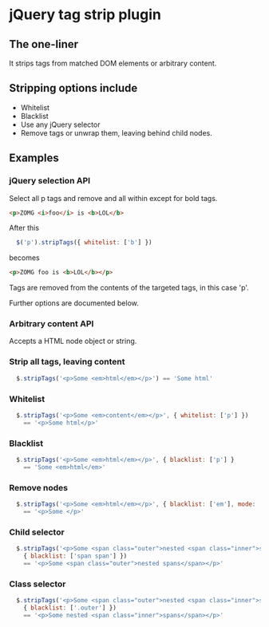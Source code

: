 # jQuery tag strip plugin

## The one-liner
  It strips tags from matched DOM elements or arbitrary content.

## Stripping options include
* Whitelist
* Blacklist
* Use any jQuery selector
* Remove tags or unwrap them, leaving behind child nodes.

## Examples

### jQuery selection API
Select all p tags and remove and all within except for bold tags.
```html
<p>ZOMG <i>foo</i> is <b>LOL</b>
```
After this
```javascript
  $('p').stripTags({ whitelist: ['b'] })
```
becomes
```html
<p>ZOMG foo is <b>LOL</b></p>
```
Tags are removed from the contents of the targeted tags, in this case 'p'.

Further options are documented below.

### Arbitrary content API
Accepts a HTML node object or string.

### Strip all tags, leaving content
```javascript
  $.stripTags('<p>Some <em>html</em></p>') == 'Some html'
```

### Whitelist
```javascript
  $.stripTags('<p>Some <em>content</em></p>', { whitelist: ['p'] })
    == '<p>Some html</p>'
```

### Blacklist
```javascript
  $.stripTags('<p>Some <em>html</em></p>', { blacklist: ['p'] }
    == 'Some <em>html</em>'
```

### Remove nodes
```javascript
  $.stripTags('<p>Some <em>html</em></p>', { blacklist: ['em'], mode: 'remove' })
    == '<p>Some </p>'
```

### Child selector
```javascript
  $.stripTags('<p>Some <span class="outer">nested <span class="inner">spans</span></span></p>',
    { blacklist: ['span span'] })
    == '<p>Some <span class="outer">nested spans</span></p>'
```

### Class selector
```javascript
  $.stripTags('<p>Some <span class="outer">nested <span class="inner">spans</span></span></p>',
    { blacklist: ['.outer'] })
    == '<p>Some nested <span class="inner">spans</span></p>'
```
